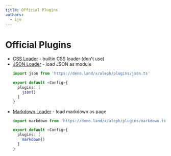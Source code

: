 ```yaml
---
title: Official Plugins
authors:
  - ije
---
```


# Official Plugins

- [CSS Loader](https://deno.land/x/aleph/plugins/css.ts) - builtin CSS loader (don't use)
- [JSON Loader](https://deno.land/x/aleph/plugins/json.ts) - load JSON as module
  ```ts
  import json from 'https://deno.land/x/aleph/plugins/json.ts'

  export default <Config>{
    plugins: [
      json()
    ]
  }
  ```
- [Markdown Loader](https://deno.land/x/aleph/plugins/markdown.ts) - load markdown as page
  ```ts
  import markdown from 'https://deno.land/x/aleph/plugins/markdown.ts'

  export default <Config>{
    plugins: [
      markdown()
    ]
  }
  ```
